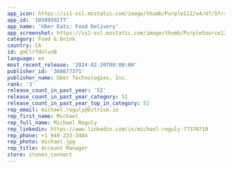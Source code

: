 ```yaml
---
app_icon: https://is1-ssl.mzstatic.com/image/thumb/Purple112/v4/d7/5f/43/d75f43c8-84ff-0e21-2914-787885314be5/AppIcon-1x_U007emarketing-0-7-0-sRGB-85-220-0.png/1024x1024bb.png
app_id: '1058959277'
app_name: 'Uber Eats: Food Delivery'
app_screenshot: https://is1-ssl.mzstatic.com/image/thumb/PurpleSource126/v4/ff/8b/83/ff8b8370-3382-904a-a7e1-258d46125ce4/026b653e-a2e1-41da-9dfe-5147607b7f2b_SS01.png/1242x2688bb.png
category: Food & Drink
country: CA
id: gmClrfdnlvnB
language: en
most_recent_release: '2024-02-20T00:00:00'
publisher_id: '368677371'
publisher_name: Uber Technologies, Inc.
rank: '3'
release_count_in_past_year: '52'
release_count_in_past_year_category: 51
release_count_in_past_year_top_in_category: 51
rep_email: michael.roguly@bitrise.io
rep_first_name: Michael
rep_full_name: Michael Roguly
rep_linkedin: https://www.linkedin.com/in/michael-roguly-77376710
rep_phone: +1 949-233-3404
rep_photo: michael.jpg
rep_title: Account Manager
store: itunes_connect
---
```

